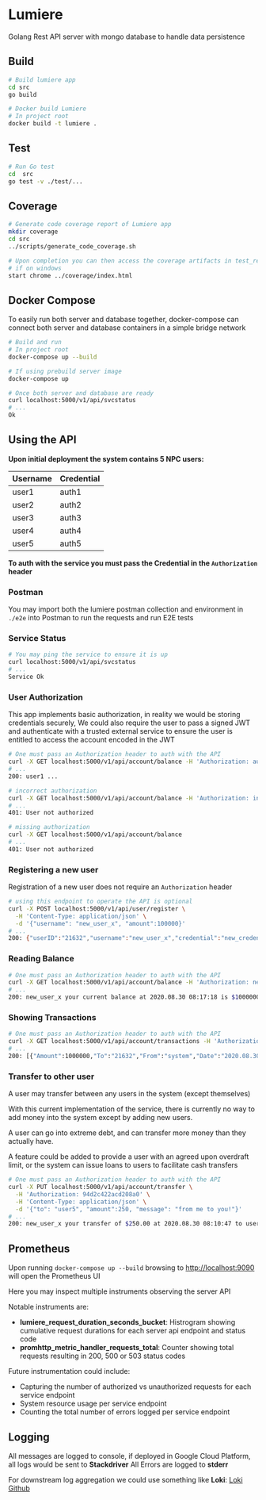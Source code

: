 # Lumiere

Golang Rest API server with mongo database to handle data persistence

## Build

```bash
# Build lumiere app
cd src
go build

# Docker build Lumiere
# In project root
docker build -t lumiere .
```

## Test

```bash
# Run Go test
cd  src
go test -v ./test/...
```

## Coverage

```bash
# Generate code coverage report of Lumiere app
mkdir coverage
cd src
../scripts/generate_code_coverage.sh

# Upon completion you can then access the coverage artifacts in test_results
# if on windows
start chrome ../coverage/index.html
```

## Docker Compose

To easily run both server and database together, docker-compose can connect both server and database containers in a simple bridge network

```bash
# Build and run
# In project root
docker-compose up --build

# If using prebuild server image
docker-compose up

# Once both server and database are ready
curl localhost:5000/v1/api/svcstatus
# ...
Ok
```

## Using the API

**Upon initial deployment the system contains 5 NPC users:**

| Username | Credential |
| -------- | ---------- |
| user1    | auth1      |
| user2    | auth2      |
| user3    | auth3      |
| user4    | auth4      |
| user5    | auth5      |

**To auth with the service you must pass the Credential in the `Authorization` header**

### Postman

You may import both the lumiere postman collection and environment in `./e2e` into Postman to run the requests and run E2E tests

### Service Status

```bash
# You may ping the service to ensure it is up
curl localhost:5000/v1/api/svcstatus
# ...
Service Ok
```

### User Authorization

This app implements basic authorization, in reality we would be storing credentials securely,
We could also require the user to pass a signed JWT and authenticate with a trusted external service to ensure the user is entitled to access the account encoded in the JWT

```bash
# One must pass an Authorization header to auth with the API
curl -X GET localhost:5000/v1/api/account/balance -H 'Authorization: auth1'
# ...
200: user1 ...

# incorrect authorization
curl -X GET localhost:5000/v1/api/account/balance -H 'Authorization: incorrect_auth'
# ...
401: User not authorized

# missing authorization
curl -X GET localhost:5000/v1/api/account/balance
# ...
401: User not authorized
```

### Registering a new user

Registration of a new user does not require an `Authorization` header

```bash
# using this endpoint to operate the API is optional
curl -X POST localhost:5000/v1/api/user/register \
  -H 'Content-Type: application/json' \
  -d '{"username": "new_user_x", "amount":100000}'
# ...
200: {"userID":"21632","username":"new_user_x","credential":"new_credential_code"}
```

### Reading Balance

```bash
# One must pass an Authorization header to auth with the API
curl -X GET localhost:5000/v1/api/account/balance -H 'Authorization: new_credential_code'
# ...
200: new_user_x your current balance at 2020.08.30 08:17:18 is $1000000.00
```

### Showing Transactions

```bash
# One must pass an Authorization header to auth with the API
curl -X GET localhost:5000/v1/api/account/transactions -H 'Authorization: new_credential_code'
# ...
200: [{"Amount":1000000,"To":"21632","From":"system","Date":"2020.08.30 08:15:08", "message": "Initial funds"}]
```

### Transfer to other user

A user may transfer between any users in the system (except themselves)

With this current implementation of the service, there is currently no way to add money into the system except by adding new users.

A user can go into extreme debt, and can transfer more money than they actually have.

A feature could be added to provide a user with an agreed upon overdraft limit, or the system can issue loans to users to facilitate cash transfers

```bash
# One must pass an Authorization header to auth with the API
curl -X PUT localhost:5000/v1/api/account/transfer \
  -H 'Authorization: 94d2c422acd208a0' \
  -H 'Content-Type: application/json' \
  -d '{"to": "user5", "amount":250, "message": "from me to you!"}'
# ...
200: new_user_x your transfer of $250.00 at 2020.08.30 08:10:47 to user5 is complete
```

## Prometheus

Upon running `docker-compose up --build` browsing to [http://localhost:9090](http://localhost:9090) will open the Prometheus UI

Here you may inspect multiple instruments observing the server API

Notable instruments are:

- **lumiere_request_duration_seconds_bucket**: Histrogram showing cumulative request durations for each server api endpoint and status code
- **promhttp_metric_handler_requests_total**: Counter showing total requests resulting in 200, 500 or 503 status codes

Future instrumentation could include:

- Capturing the number of authorized vs unauthorized requests for each service endpoint
- System resource usage per service endpoint
- Counting the total number of errors logged per service endpoint

## Logging

All messages are logged to console,
if deployed in Google Cloud Platform, all logs would be sent to **Stackdriver**
All Errors are logged to **stderr**

For downstream log aggregation we could use something like **Loki**: [Loki Github](https://github.com/grafana/loki)
